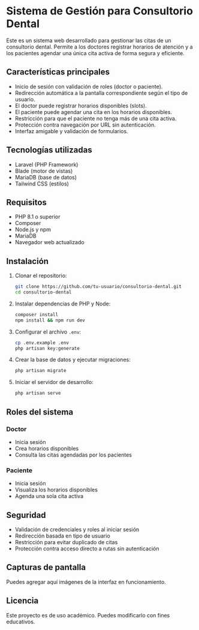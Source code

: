 # Sistema de Gestión para Consultorio Dental

Este es un sistema web desarrollado para gestionar las citas de un consultorio dental. Permite a los doctores registrar horarios de atención y a los pacientes agendar una única cita activa de forma segura y eficiente.

## Características principales

- Inicio de sesión con validación de roles (doctor o paciente).
- Redirección automática a la pantalla correspondiente según el tipo de usuario.
- El doctor puede registrar horarios disponibles (slots).
- El paciente puede agendar una cita en los horarios disponibles.
- Restricción para que el paciente no tenga más de una cita activa.
- Protección contra navegación por URL sin autenticación.
- Interfaz amigable y validación de formularios.

## Tecnologías utilizadas

- Laravel (PHP Framework)
- Blade (motor de vistas)
- MariaDB (base de datos)
- Tailwind CSS (estilos)

## Requisitos

- PHP 8.1 o superior
- Composer
- Node.js y npm
- MariaDB
- Navegador web actualizado

## Instalación

1. Clonar el repositorio:
   ```bash
   git clone https://github.com/tu-usuario/consultorio-dental.git
   cd consultorio-dental
   ```

2. Instalar dependencias de PHP y Node:
   ```bash
   composer install
   npm install && npm run dev
   ```

3. Configurar el archivo `.env`:
   ```bash
   cp .env.example .env
   php artisan key:generate
   ```

4. Crear la base de datos y ejecutar migraciones:
   ```bash
   php artisan migrate
   ```

5. Iniciar el servidor de desarrollo:
   ```bash
   php artisan serve
   ```

## Roles del sistema

### Doctor
- Inicia sesión
- Crea horarios disponibles
- Consulta las citas agendadas por los pacientes

### Paciente
- Inicia sesión
- Visualiza los horarios disponibles
- Agenda una sola cita activa

## Seguridad

- Validación de credenciales y roles al iniciar sesión
- Redirección basada en tipo de usuario
- Restricción para evitar duplicado de citas
- Protección contra acceso directo a rutas sin autenticación

## Capturas de pantalla

Puedes agregar aquí imágenes de la interfaz en funcionamiento.

## Licencia

Este proyecto es de uso académico. Puedes modificarlo con fines educativos.
